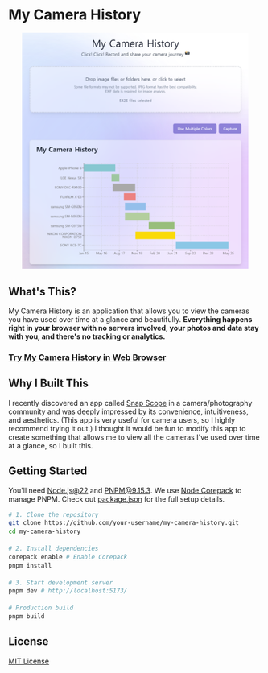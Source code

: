 # My Camera History

<p align="center">
  <img src="./docs/app-preview-en.png" width="450" title="App Preview" alt="App Preview">
</p>

## What's This?

My Camera History is an application that allows you to view the cameras you have used over time at a glance and beautifully. **Everything happens right in your browser with no servers involved, your photos and data stay with you, and there's no tracking or analytics.**

### [Try My Camera History in Web Browser](https://newboon.github.io/my-camera-history/)

## Why I Built This

I recently discovered an app called [Snap Scope](https://github.com/Gumball12/snap-scope) in a camera/photography community and was deeply impressed by its convenience, intuitiveness, and aesthetics. (This app is very useful for camera users, so I highly recommend trying it out.) I thought it would be fun to modify this app to create something that allows me to view all the cameras I've used over time at a glance, so I built this.

## Getting Started

You'll need [Node.js@22](https://nodejs.org/) and [PNPM@9.15.3](https://pnpm.io/). We use [Node Corepack](https://nodejs.org/api/corepack.html) to manage PNPM. Check out [package.json](./package.json) for the full setup details.

```bash
# 1. Clone the repository
git clone https://github.com/your-username/my-camera-history.git
cd my-camera-history

# 2. Install dependencies
corepack enable # Enable Corepack
pnpm install

# 3. Start development server
pnpm dev # http://localhost:5173/

# Production build
pnpm build
```

## License

[MIT License](./LICENSE)


